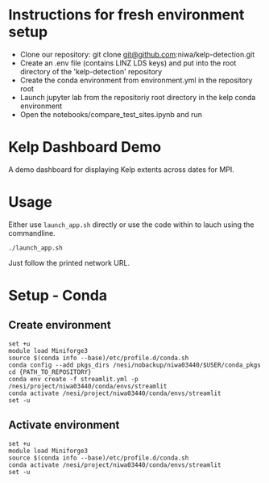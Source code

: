 # Instructions for fresh environment setup
* Clone our repository: git clone git@github.com:niwa/kelp-detection.git
* Create an .env file (contains LINZ LDS keys) and put into the root directory of the 'kelp-detection' repository
* Create the conda environment from environment.yml in the repository root
* Launch jupyter lab from the repositoriy root directory in the kelp conda environment
* Open the notebooks/compare_test_sites.ipynb and run


# Kelp Dashboard Demo

A demo dashboard for displaying Kelp extents across dates for MPI.

# Usage
Either use `launch_app.sh` directly or use the code within to lauch using the commandline.

`./launch_app.sh`

Just follow the printed network URL.

# Setup - Conda

## Create environment
```
set +u
module load Miniforge3
source $(conda info --base)/etc/profile.d/conda.sh
conda config --add pkgs_dirs /nesi/nobackup/niwa03440/$USER/conda_pkgs
cd {PATH_TO_REPOSITORY}
conda env create -f streamlit.yml -p /nesi/project/niwa03440/conda/envs/streamlit
conda activate /nesi/project/niwa03440/conda/envs/streamlit
set -u
```

## Activate environment
```
set +u
module load Miniforge3
source $(conda info --base)/etc/profile.d/conda.sh
conda activate /nesi/project/niwa03440/conda/envs/streamlit
set -u
```
